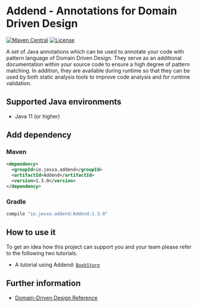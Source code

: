 # Addend - Annotations for Domain Driven Design 

[![Maven Central](https://img.shields.io/maven-central/v/io.jexxa.addend/Addend)](https://maven-badges.herokuapp.com/maven-central/io.jexxa.addend/Addend/) [![License](https://img.shields.io/badge/License-Apache%202.0-blue.svg)](https://opensource.org/licenses/Apache-2.0)

A set of Java annotations which can be used to annotate your code with pattern language of Domain Driven Design. They serve as an additional documentation within your source code to ensure a high degree of pattern matching. In addition, they are available during runtime so that they can be used by both static analysis tools to improve code analysis and for runtime validation.

## Supported Java environments
*   Java 11 (or higher)

## Add dependency

### Maven

```xml
<dependency>
  <groupId>io.jexxa.addend</groupId>
  <artifactId>Addend</artifactId>
  <version>1.3.0</version>
</dependency> 
```

### Gradle

```groovy
compile "io.jexxa.addend:Addend:1.3.0"
``` 
   
## How to use it
To get an idea how this project can support you and your team please refer to the following two tutorials.

*   A tutorial using Addend: [`BookStore`](https://github.com/jexxa-projects/JexxaTutorials/blob/main/BookStore/README-PatternLanguage.md) 

## Further information 

*   [Domain-Driven Design Reference](https://domainlanguage.com/wp-content/uploads/2016/05/DDD_Reference_2015-03.pdf)
